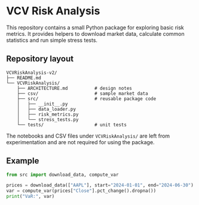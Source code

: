 # VCV Risk Analysis

This repository contains a small Python package for exploring basic risk metrics.
It provides helpers to download market data, calculate common statistics and run
simple stress tests.

## Repository layout

```
VCVRiskAnalysis-v2/
├── README.md
└── VCVRiskAnalysis/
    ├── ARCHITECTURE.md          # design notes
    ├── csv/                     # sample market data
    ├── src/                     # reusable package code
    │   ├── __init__.py
    │   ├── data_loader.py
    │   ├── risk_metrics.py
    │   └── stress_tests.py
    └── tests/                   # unit tests
```

The notebooks and CSV files under `VCVRiskAnalysis/` are left from
experimentation and are not required for using the package.

## Example

```python
from src import download_data, compute_var

prices = download_data(["AAPL"], start="2024-01-01", end="2024-06-30")
var = compute_var(prices["Close"].pct_change().dropna())
print("VaR:", var)
```
